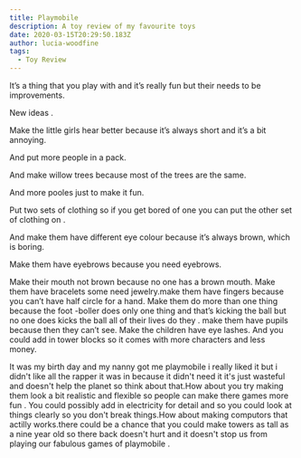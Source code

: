 ```yaml
---
title: Playmobile
description: A toy review of my favourite toys
date: 2020-03-15T20:29:50.183Z
author: lucia-woodfine
tags:
  - Toy Review
---
```


It’s a thing that you play with and it’s really fun but their needs to be improvements.

New ideas .

Make the little girls hear better because it’s always short and it’s a bit annoying.

And put more people in a pack.

And make willow trees because most of the trees are the same.

And more pooles just to make it fun.

Put two sets of clothing so if you get bored of one you can put the other set of clothing on .

And make them have different eye colour because it’s always brown, which is boring.

Make them have eyebrows because you need eyebrows.

Make their mouth not brown because no one has a brown mouth. Make them have bracelets some need jewelry.make them have fingers because you can’t have half circle for a hand. Make them do more than one thing because the foot -boller does only one thing and that’s kicking the ball but no one does kicks the ball all of their lives do they . make them have pupils because then they can’t see. Make the children have eye lashes. And you could add in tower blocks so it comes with more characters and less money.

It was my birth day and my nanny got me playmobile i really liked it but i didn't like all the rapper it was in because it didn't need it it's just wasteful and doesn't help the planet so think about that.How about you try making them look a bit realistic and flexible so people  can make there games more fun . You could possibly add in electricity  for detail and so you could look at things clearly so you don't break things.How about making computors that actilly works.there could be a chance that you could make towers as tall as a nine year old so there back doesn't hurt and it doesn't stop us from playing our fabulous games of playmobile .
